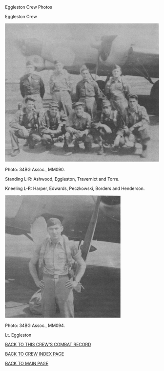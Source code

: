 
Eggleston Crew Photos






 




Eggleston Crew  
  

![](Eggleston.jpg)  

Photo: 34BG Assoc., MM090.  

Standing L-R: Ashwood, Eggleston, Travernict and Torre.  

Kneeling L-R: Harper, Edwards, Peczkowski, Borders and Henderson.  

  

![](Eggleston-A-MM094.jpg)  

Photo: 34BG Assoc., MM094.  

Lt. Eggleston  

  

[BACK TO THIS CREW'S COMBAT RECORD](crews/Eggleston.md)  

[BACK TO CREW INDEX PAGE](000crews.md)  

[BACK TO MAIN PAGE](index.html)



